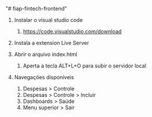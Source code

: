 "# fiap-fintech-frontend" 


1. Instalar o visual studio code
    1. https://code.visualstudio.com/download

2. Instala a extension Live Server

3. Abrir o arquivo index.html
    1. Aperta a tecla ALT+L+O para subir o servidor local

4. Navegações disponíveis
    1. Despesas > Controle
    2. Despesas > Controle > Incluir
    3. Dashboards > Saúde 
    4. Menu superior > Sair


